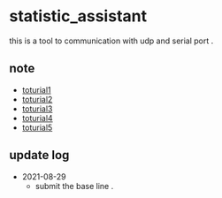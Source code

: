 # statistic_assistant
this is a tool to communication with udp and serial port . 

## note 
 - [toturial1](https://www.cnblogs.com/pandamohist/p/15177539.html) 
 - [toturial2](https://www.cnblogs.com/pandamohist/p/15177576.html) 
 - [toturial3](https://www.cnblogs.com/pandamohist/p/15177639.html) 
 - [toturial4](https://www.cnblogs.com/pandamohist/p/15177695.html) 
 - [toturial5](https://www.cnblogs.com/pandamohist/p/15201688.html) 

## update log 
 - 2021-08-29
    - submit the base line .
